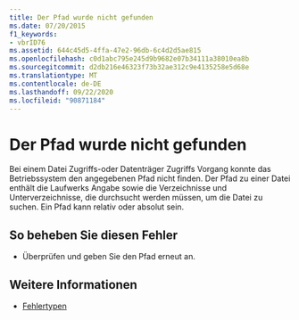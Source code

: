 ```yaml
---
title: Der Pfad wurde nicht gefunden
ms.date: 07/20/2015
f1_keywords:
- vbrID76
ms.assetid: 644c45d5-4ffa-47e2-96db-6c4d2d5ae815
ms.openlocfilehash: c0d1abc795e245d9b9682e07b34111a38010ea8b
ms.sourcegitcommit: d2db216e46323f73b32ae312c9e4135258e5d68e
ms.translationtype: MT
ms.contentlocale: de-DE
ms.lasthandoff: 09/22/2020
ms.locfileid: "90871184"
---
```

# <a name="path-not-found"></a>Der Pfad wurde nicht gefunden

Bei einem Datei Zugriffs-oder Datenträger Zugriffs Vorgang konnte das Betriebssystem den angegebenen Pfad nicht finden. Der Pfad zu einer Datei enthält die Laufwerks Angabe sowie die Verzeichnisse und Unterverzeichnisse, die durchsucht werden müssen, um die Datei zu suchen. Ein Pfad kann relativ oder absolut sein.  
  
## <a name="to-correct-this-error"></a>So beheben Sie diesen Fehler  
  
- Überprüfen und geben Sie den Pfad erneut an.  
  
## <a name="see-also"></a>Weitere Informationen

- [Fehlertypen](../../programming-guide/language-features/error-types.md)

